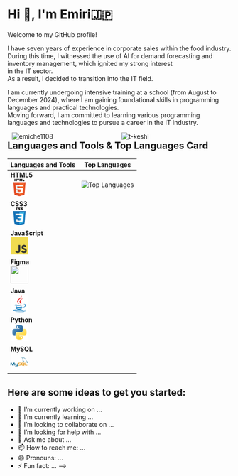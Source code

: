 # Hi 👋, I'm Emiri🇯🇵

Welcome to my GitHub profile!

I have seven years of experience in corporate sales within the food industry.  
During this time, I witnessed the use of AI for demand forecasting and inventory management, which ignited my strong interest  
in the IT sector.  
As a result, I decided to transition into the IT field.  

I am currently undergoing intensive training at a school (from August to December 2024),  where I am gaining foundational skills in programming languages and practical technologies.    
Moving forward, I am committed to learning various programming languages and technologies to pursue a career in the IT industry.  



<p><img align="right" width="49%" 
     src="https://github-readme-stats.vercel.app/api?username=emidhe1108&show_icons=true&locale=en" alt="t-keshi" /></p>

<p><img align="right" width="49%" src="https://github-readme-stats.vercel.app/api/top-langs?username=emiche1108&show_icons=true&locale=en&layout=compact" alt="emiche1108" /></p>




## Languages and Tools & Top Languages Card

| Languages and Tools                                                                                   | Top Languages                                           |
|------------------------------------------------------------------------------------------------------|--------------------------------------------------------|
| **HTML5** <br> <img src="https://raw.githubusercontent.com/devicons/devicon/master/icons/html5/html5-original-wordmark.svg" width="40" height="40" /> | ![Top Languages](https://github-readme-stats.vercel.app/api/top-langs/?username=emiche1108&layout=compact&theme=onedark) |
| **CSS3** <br> <img src="https://raw.githubusercontent.com/devicons/devicon/master/icons/css3/css3-original-wordmark.svg" width="40" height="40" /> |                                                        |
| **JavaScript** <br> <img src="https://raw.githubusercontent.com/devicons/devicon/master/icons/javascript/javascript-original.svg" width="40" height="40" /> |                                                        |
| **Figma** <br> <img src="https://www.vectorlogo.zone/logos/figma/figma-icon.svg" width="40" height="40" /> |                                                        |
| **Java** <br> <img src="https://raw.githubusercontent.com/devicons/devicon/master/icons/java/java-original.svg" width="40" height="40" /> |                                                        |
| **Python** <br> <img src="https://raw.githubusercontent.com/devicons/devicon/master/icons/python/python-original.svg" width="40" height="40" /> |                                                        |
| **MySQL** <br> <img src="https://raw.githubusercontent.com/devicons/devicon/master/icons/mysql/mysql-original-wordmark.svg" width="40" height="40" /> |                                                        |




## Here are some ideas to get you started:
- 🔭 I’m currently working on ...
- 🌱 I’m currently learning ...
- 👯 I’m looking to collaborate on ...
- 🤔 I’m looking for help with ...
- 💬 Ask me about ...
- 📫 How to reach me: ...
- 😄 Pronouns: ...
- ⚡ Fun fact: ...
-->

  
